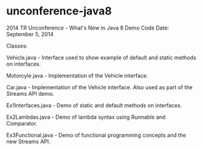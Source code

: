 unconference-java8
==================

2014 TR Unconference - What's New in Java 8 Demo Code
Date:  September 5, 2014

Classes:

Vehicle.java - Interface used to show example of default and static methods on interfaces.

Motorcyle.java - Implementation of the Vehicle interface.

Car.java - Implementation of the Vehicle interface.  Also used as part of the Streams API demo.

Ex1Interfaces.java - Demo of static and default methods on interfaces.

Ex2Lambdas.java - Demo of lambda syntax using Runnable and Comparator.

Ex3Functional.java - Demo of functional programming concepts and the new Streams API.
